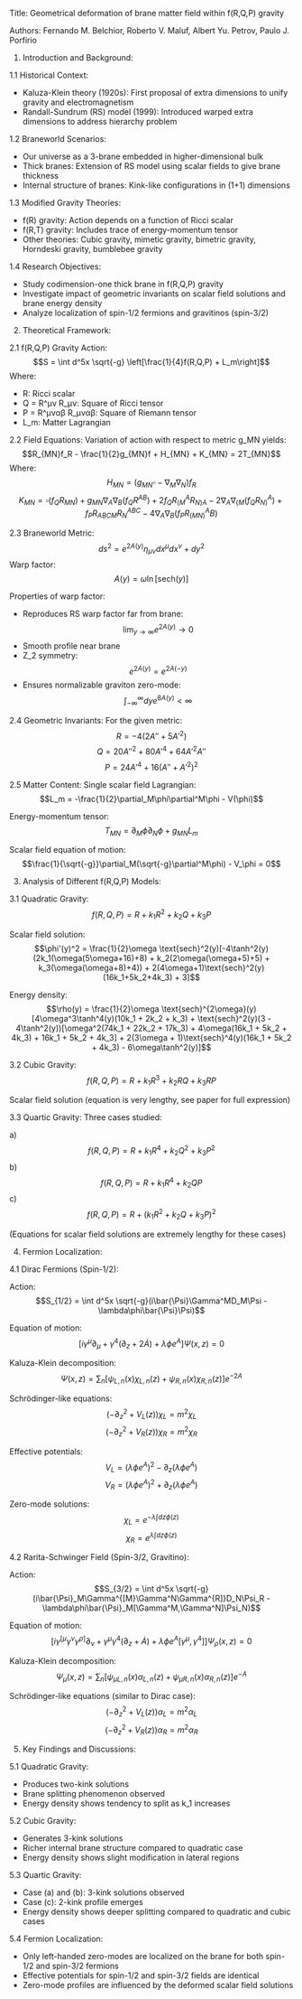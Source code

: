 

Title: Geometrical deformation of brane matter field within f(R,Q,P) gravity

Authors: Fernando M. Belchior, Roberto V. Maluf, Albert Yu. Petrov, Paulo J. Porfírio

1. Introduction and Background:

1.1 Historical Context:
- Kaluza-Klein theory (1920s): First proposal of extra dimensions to unify gravity and electromagnetism
- Randall-Sundrum (RS) model (1999): Introduced warped extra dimensions to address hierarchy problem

1.2 Braneworld Scenarios:
- Our universe as a 3-brane embedded in higher-dimensional bulk
- Thick branes: Extension of RS model using scalar fields to give brane thickness
- Internal structure of branes: Kink-like configurations in (1+1) dimensions

1.3 Modified Gravity Theories:
- f(R) gravity: Action depends on a function of Ricci scalar
- f(R,T) gravity: Includes trace of energy-momentum tensor
- Other theories: Cubic gravity, mimetic gravity, bimetric gravity, Horndeski gravity, bumblebee gravity

1.4 Research Objectives:
- Study codimension-one thick brane in f(R,Q,P) gravity
- Investigate impact of geometric invariants on scalar field solutions and brane energy density
- Analyze localization of spin-1/2 fermions and gravitinos (spin-3/2)

2. Theoretical Framework:

2.1 f(R,Q,P) Gravity Action:
$$S = \int d^5x \sqrt{-g} \left[\frac{1}{4}f(R,Q,P) + L_m\right]$$
Where:
- R: Ricci scalar
- Q = R^μν R_μν: Square of Ricci tensor
- P = R^μναβ R_μναβ: Square of Riemann tensor
- L_m: Matter Lagrangian

2.2 Field Equations:
Variation of action with respect to metric g_MN yields:
$$R_{MN}f_R - \frac{1}{2}g_{MN}f + H_{MN} + K_{MN} = 2T_{MN}$$
Where:
$$H_{MN} = (g_{MN}\square - \nabla_M\nabla_N)f_R$$
$$K_{MN} = \square(f_QR_{MN}) + g_{MN}\nabla_A\nabla_B(f_QR^{AB}) + 2f_QR^A_{(M}R_{N)A} - 2\nabla_A\nabla_{(M}(f_QR^A_{N)}) + f_PR_{ABCM}R^{ABC}_N - 4\nabla_A\nabla_B(f_PR^A_{(MN)}B)$$

2.3 Braneworld Metric:
$$ds^2 = e^{2A(y)}\eta_{\mu\nu}dx^\mu dx^\nu + dy^2$$
Warp factor:
$$A(y) = \omega \ln[\text{sech}(y)]$$

Properties of warp factor:
- Reproduces RS warp factor far from brane: $$\lim_{y\to\infty} e^{2A(y)} \to 0$$
- Smooth profile near brane
- Z_2 symmetry: $$e^{2A(y)} = e^{2A(-y)}$$
- Ensures normalizable graviton zero-mode: $$\int_{-\infty}^{\infty} dy e^{8A(y)} < \infty$$

2.4 Geometric Invariants:
For the given metric:
$$R = -4(2A'' + 5A'^2)$$
$$Q = 20A''^2 + 80A'^4 + 64A'^2A''$$
$$P = 24A'^4 + 16(A'' + A'^2)^2$$

2.5 Matter Content:
Single scalar field Lagrangian:
$$L_m = -\frac{1}{2}\partial_M\phi\partial^M\phi - V(\phi)$$

Energy-momentum tensor:
$$T_{MN} = \partial_M\phi\partial_N\phi + g_{MN}L_m$$

Scalar field equation of motion:
$$\frac{1}{\sqrt{-g}}\partial_M(\sqrt{-g}\partial^M\phi) - V_\phi = 0$$

3. Analysis of Different f(R,Q,P) Models:

3.1 Quadratic Gravity:
$$f(R,Q,P) = R + k_1R^2 + k_2Q + k_3P$$

Scalar field solution:
$$\phi'(y)^2 = \frac{1}{2}\omega \text{sech}^2(y)[-4\tanh^2(y)(2k_1(\omega(5\omega+16)+8) + k_2(2\omega(\omega+5)+5) + k_3(\omega(\omega+8)+4)) + 2(4\omega+1)\text{sech}^2(y)(16k_1+5k_2+4k_3) + 3]$$

Energy density:
$$\rho(y) = \frac{1}{2}\omega \text{sech}^{2\omega}(y)[4\omega^3\tanh^4(y)(10k_1 + 2k_2 + k_3) + \text{sech}^2(y)(3 - 4\tanh^2(y))[\omega^2(74k_1 + 22k_2 + 17k_3) + 4\omega(16k_1 + 5k_2 + 4k_3) + 16k_1 + 5k_2 + 4k_3] + 2(3\omega + 1)\text{sech}^4(y)(16k_1 + 5k_2 + 4k_3) - 6\omega\tanh^2(y)]$$

3.2 Cubic Gravity:
$$f(R,Q,P) = R + k_1R^3 + k_2RQ + k_3RP$$

Scalar field solution (equation is very lengthy, see paper for full expression)

3.3 Quartic Gravity:
Three cases studied:

a) $$f(R,Q,P) = R + k_1R^4 + k_2Q^2 + k_3P^2$$
b) $$f(R,Q,P) = R + k_1R^4 + k_2QP$$
c) $$f(R,Q,P) = R + (k_1R^2 + k_2Q + k_3P)^2$$

(Equations for scalar field solutions are extremely lengthy for these cases)

4. Fermion Localization:

4.1 Dirac Fermions (Spin-1/2):

Action:
$$S_{1/2} = \int d^5x \sqrt{-g}(i\bar{\Psi}\Gamma^MD_M\Psi - \lambda\phi\bar{\Psi}\Psi)$$

Equation of motion:
$$[i\gamma^\mu\partial_\mu + \gamma^4(\partial_z + 2\dot{A}) + \lambda\phi e^A]\Psi(x,z) = 0$$

Kaluza-Klein decomposition:
$$\Psi(x,z) = \sum_n[\psi_{L,n}(x)\chi_{L,n}(z) + \psi_{R,n}(x)\chi_{R,n}(z)]e^{-2A}$$

Schrödinger-like equations:
$$(-\partial^2_z + V_L(z))\chi_L = m^2\chi_L$$
$$(-\partial^2_z + V_R(z))\chi_R = m^2\chi_R$$

Effective potentials:
$$V_L = (\lambda\phi e^A)^2 - \partial_z(\lambda\phi e^A)$$
$$V_R = (\lambda\phi e^A)^2 + \partial_z(\lambda\phi e^A)$$

Zero-mode solutions:
$$\chi_L = e^{-\lambda\int dz\phi(z)}$$
$$\chi_R = e^{\lambda\int dz\phi(z)}$$

4.2 Rarita-Schwinger Field (Spin-3/2, Gravitino):

Action:
$$S_{3/2} = \int d^5x \sqrt{-g}(i\bar{\Psi}_M\Gamma^{[M}\Gamma^N\Gamma^{R]}D_N\Psi_R - \lambda\phi\bar{\Psi}_M[\Gamma^M,\Gamma^N]\Psi_N)$$

Equation of motion:
$$[i\gamma^{[\mu}\gamma^\nu\gamma^{\rho]}\partial_\nu + \gamma^\mu\gamma^4(\partial_z + \dot{A}) + \lambda\phi e^A[\gamma^\mu,\gamma^4]]\Psi_\rho(x,z) = 0$$

Kaluza-Klein decomposition:
$$\Psi_\mu(x,z) = \sum_n[\psi_{\mu L,n}(x)\alpha_{L,n}(z) + \psi_{\mu R,n}(x)\alpha_{R,n}(z)]e^{-A}$$

Schrödinger-like equations (similar to Dirac case):
$$(-\partial^2_z + V_L(z))\alpha_L = m^2\alpha_L$$
$$(-\partial^2_z + V_R(z))\alpha_R = m^2\alpha_R$$

5. Key Findings and Discussions:

5.1 Quadratic Gravity:
- Produces two-kink solutions
- Brane splitting phenomenon observed
- Energy density shows tendency to split as k_1 increases

5.2 Cubic Gravity:
- Generates 3-kink solutions
- Richer internal brane structure compared to quadratic case
- Energy density shows slight modification in lateral regions

5.3 Quartic Gravity:
- Case (a) and (b): 3-kink solutions observed
- Case (c): 2-kink profile emerges
- Energy density shows deeper splitting compared to quadratic and cubic cases

5.4 Fermion Localization:
- Only left-handed zero-modes are localized on the brane for both spin-1/2 and spin-3/2 fermions
- Effective potentials for spin-1/2 and spin-3/2 fields are identical
- Zero-mode profiles are influenced by the deformed scalar field solutions
